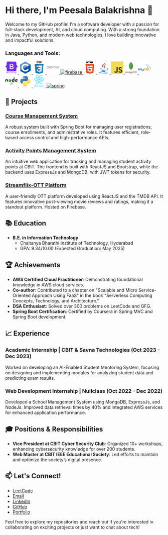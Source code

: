# Hi there, I'm Peesala Balakrishna 👋

Welcome to my GitHub profile! I'm a software developer with a passion for full-stack development, AI, and cloud computing. With a strong foundation in Java, Python, and modern web technologies, I love building innovative and impactful solutions.

<h3 align="left">Languages and Tools:</h3>
<p align="left"> <a href="https://getbootstrap.com" target="_blank" rel="noreferrer"> <img src="https://raw.githubusercontent.com/devicons/devicon/master/icons/bootstrap/bootstrap-plain-wordmark.svg" alt="bootstrap" width="40" height="40"/> </a> <a href="https://www.cprogramming.com/" target="_blank" rel="noreferrer"> <img src="https://raw.githubusercontent.com/devicons/devicon/master/icons/c/c-original.svg" alt="c" width="40" height="40"/> </a> <a href="https://www.w3schools.com/css/" target="_blank" rel="noreferrer"> <img src="https://raw.githubusercontent.com/devicons/devicon/master/icons/css3/css3-original-wordmark.svg" alt="css3" width="40" height="40"/> </a> <a href="https://expressjs.com" target="_blank" rel="noreferrer"> <img src="https://raw.githubusercontent.com/devicons/devicon/master/icons/express/express-original-wordmark.svg" alt="express" width="40" height="40"/> </a> <a href="https://firebase.google.com/" target="_blank" rel="noreferrer"> <img src="https://www.vectorlogo.zone/logos/firebase/firebase-icon.svg" alt="firebase" width="40" height="40"/> </a> <a href="https://www.w3.org/html/" target="_blank" rel="noreferrer"> <img src="https://raw.githubusercontent.com/devicons/devicon/master/icons/html5/html5-original-wordmark.svg" alt="html5" width="40" height="40"/> </a> <a href="https://www.java.com" target="_blank" rel="noreferrer"> <img src="https://raw.githubusercontent.com/devicons/devicon/master/icons/java/java-original.svg" alt="java" width="40" height="40"/> </a> <a href="https://developer.mozilla.org/en-US/docs/Web/JavaScript" target="_blank" rel="noreferrer"> <img src="https://raw.githubusercontent.com/devicons/devicon/master/icons/javascript/javascript-original.svg" alt="javascript" width="40" height="40"/> </a> <a href="https://www.mongodb.com/" target="_blank" rel="noreferrer"> <img src="https://raw.githubusercontent.com/devicons/devicon/master/icons/mongodb/mongodb-original-wordmark.svg" alt="mongodb" width="40" height="40"/> </a> <a href="https://www.mysql.com/" target="_blank" rel="noreferrer"> <img src="https://raw.githubusercontent.com/devicons/devicon/master/icons/mysql/mysql-original-wordmark.svg" alt="mysql" width="40" height="40"/> </a> <a href="https://nodejs.org" target="_blank" rel="noreferrer"> <img src="https://raw.githubusercontent.com/devicons/devicon/master/icons/nodejs/nodejs-original-wordmark.svg" alt="nodejs" width="40" height="40"/> </a> <a href="https://www.python.org" target="_blank" rel="noreferrer"> <img src="https://raw.githubusercontent.com/devicons/devicon/master/icons/python/python-original.svg" alt="python" width="40" height="40"/> </a> <a href="https://reactjs.org/" target="_blank" rel="noreferrer"> <img src="https://raw.githubusercontent.com/devicons/devicon/master/icons/react/react-original-wordmark.svg" alt="react" width="40" height="40"/> </a> <a href="https://spring.io/" target="_blank" rel="noreferrer"> <img src="https://www.vectorlogo.zone/logos/springio/springio-icon.svg" alt="spring" width="40" height="40"/> </a> </p>

## 🚀 Projects
### [Course Management System](https://github.com/Ba1a123/course_mngmnt)
A robust system built with Spring Boot for managing user registrations, course enrollments, and administrative roles. It features efficient, role-based access control and high-performance APIs.

### [Activity Points Management System](https://github.com/Ba1a123/activitypoints)
An intuitive web application for tracking and managing student activity points at CBIT. The frontend is built with ReactJS and Bootstrap, while the backend uses ExpressJs and MongoDB, with JWT tokens for security.

### [Streamflix-OTT Platform](https://netflixclone-72a5c.web.app/)
A user-friendly OTT platform developed using ReactJS and the TMDB API. It features innovative post-viewing movie reviews and ratings, making it a standout platform. Hosted on Firebase.

## 📚 Education
- **B.E. in Information Technology**
  - Chaitanya Bharathi Institute of Technology, Hyderabad
  - GPA: 9.34/10.00 (Expected Graduation: May 2025)

## 🏆 Achievements
- **AWS Certified Cloud Practitioner**: Demonstrating foundational knowledge in AWS cloud services.
- **Co-author**: Contributed to a chapter on "Scalable and Micro Service-Oriented Approach Using FaaS" in the book "Serverless Computing Concepts, Technology, and Architecture."
- **DSA Enthusiast**: Solved over 300 problems on LeetCode and GFG.
- **Spring Boot Certification**: Certified by Coursera in Spring MVC and Spring Boot development.

## 📈 Experience
### Academic Internship | CBIT & Savna Technologies (Oct 2023 - Dec 2023)
Worked on developing an AI-Enabled Student Mentoring System, focusing on designing and implementing modules for analyzing student data and predicting exam results.

### Web Development Internship | Nullclass (Oct 2022 - Dec 2022)
Developed a School Management System using MongoDB, ExpressJs, and NodeJs. Improved data retrieval times by 40% and integrated AWS services for enhanced application performance.

## 🎓 Positions & Responsibilities
- **Vice President at CBIT Cyber Security Club**: Organized 10+ workshops, enhancing cybersecurity knowledge for over 200 students.
- **Web Master at CBIT IEEE Educational Society**: Led efforts to maintain and optimize the society’s digital presence.

## 📫 Let's Connect!
- [LeetCode](https://leetcode.com/u/balapeesala1022/)
- [Email](mailto:balapeesala1022@gmail.com)
- [LinkedIn](http://linkedin.com/in/balakrishna-peesala-9759a023a)
- [GitHub](https://github.com/Ba1a123)
- [Portfolio](https://bala-6b759.web.app/)

Feel free to explore my repositories and reach out if you're interested in collaborating on exciting projects or just want to chat about tech!
